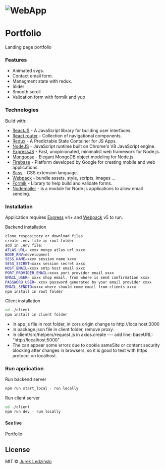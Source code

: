 # ![WebApp](...)

# Portfolio

Landing page portfolio

### Features

- Animated svgs.
- Contact email form.
- Managment state with redux.
- Slider
- Smooth scroll
- Validation form with formik and yup

### Technologies

Build with:

- [ReactJS](https://reactjs.org/) - A JavaScript library for building user interfaces.
- [React router](https://reactrouter.com/) - Collection of navigational components.
- [Redux](https://redux.js.org/) - A Predictable State Container for JS Apps.
- [NodeJS](https://nodejs.org/en/) - JavaScript runtime built on Chrome's V8 JavaScript engine.
- [ExpressJS](https://expressjs.com/) - Fast, unopinionated, minimalist web framework for Node.js.
- [Mongoose](https://mongoosejs.com/) - Elegant MongoDB object modeling for Node.js.
- [Firebase](https://firebase.google.com/) - Platform developed by Google for creating mobile and web applications.
- [Scss](https://sass-lang.com/) - CSS extension language.
- [Webpack](https://webpack.js.org/) - bundle assets, style, scripts, images ...
- [Formik](https://formik.org/) - Library to help build and validate forms.
- [Nodemailer](https://nodemailer.com/about/) - is a module for Node.js applications to allow email sending.

### Installation

Application requires [Express](https://expressjs.com/) v4+ and [Webpack](https://webpack.js.org/) v5 to run.

Backend installation

```sh
clone respository or download files
create .env file in root folder
add in .env file:
ATLAS_URL= xxxx mongo atlas url xxxx
NODE_ENV=development
SESS_NAME=xxxx session name xxxx
SESS_SECRET=xxxx session secret xxxx
HOST_EMAIL=xxxx smtp host email xxxx
PORT_PROVIDER_EMAIL=xxxx port provider email xxxx
EMAIL_USER= xxxx shop email, from where is send confirmation xxxx
PASSWORD_USER= xxxx password generated by your email provider xxxx
EMAIL_SENDTO=xxxx where should come email from clients xxxx
npm install in root folder
```

Client installation

```sh
cd ./client
npm install in client folder
```

- In app.js file in root folder, in cors origin change to http://localhost:3000
- In package.json file in client folder, remove proxy.
- In client/src/helpers/request.js in axios.create --- add line: baseURL: "http://localhost:5000"
- The can appear some errors due to cookie sameSite or content security blocking after changes in browsers, so it is good to test with https protocol on localhost.

### Run application

Run backend server

```sh
npm run start_local - run locally
```

Run client server

```sh
cd ./client
npm run dev - run locally
```

#### See live

[Portfolio](https://....)

## License

MIT © [Jurek Ledziński](https://github.com/jurekledzinski)
